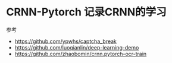 # CRNN-Pytorch 记录CRNN的学习





参考

- https://github.com/ypwhs/captcha_break
- https://github.com/luoqianlin/deep-learning-demo
- https://github.com/zhaobomin/crnn.pytorch-ocr-train